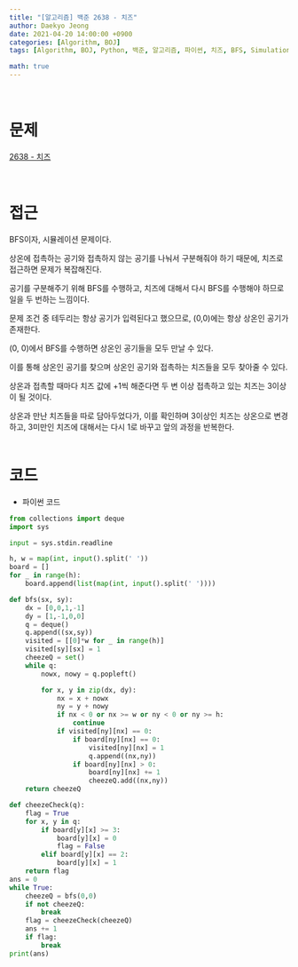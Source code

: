 ```yaml
---
title: "[알고리즘] 백준 2638 - 치즈"
author: Daekyo Jeong
date: 2021-04-20 14:00:00 +0900
categories: [Algorithm, BOJ]
tags: [Algorithm, BOJ, Python, 백준, 알고리즘, 파이썬, 치즈, BFS, Simulation]

math: true
---
```



<br/>

# **문제**

[2638 - 치즈](https://www.acmicpc.net/problem/2638)

<br/>

# **접근**

BFS이자, 시뮬레이션 문제이다.  

상온에 접촉하는 공기와 접촉하지 않는 공기를 나눠서 구분해줘야 하기 때문에, 치즈로 접근하면 문제가 복잡해진다.  

공기를 구분해주기 위해 BFS를 수행하고, 치즈에 대해서 다시 BFS를 수행해야 하므로 일을 두 번하는 느낌이다.  

문제 조건 중 테두리는 항상 공기가 입력된다고 했으므로, (0,0)에는 항상 상온인 공기가 존재한다.  

(0, 0)에서 BFS를 수행하면 상온인 공기들을 모두 만날 수 있다.  

이를 통해 상온인 공기를 찾으며 상온인 공기와 접촉하는 치즈들을 모두 찾아줄 수 있다.  

상온과 접촉할 때마다 치즈 값에 +1씩 해준다면 두 변 이상 접촉하고 있는 치즈는 3이상이 될 것이다.  

상온과 만난 치즈들을 따로 담아두었다가, 이를 확인하며 3이상인 치즈는 상온으로 변경하고, 3미만인 치즈에 대해서는 다시 1로 바꾸고 앞의 과정을 반복한다.  
<br/>

# **코드**

- 파이썬 코드   

```py
from collections import deque
import sys

input = sys.stdin.readline

h, w = map(int, input().split(' '))
board = []
for _ in range(h):
    board.append(list(map(int, input().split(' '))))

def bfs(sx, sy):
    dx = [0,0,1,-1]
    dy = [1,-1,0,0]
    q = deque()
    q.append((sx,sy))
    visited = [[0]*w for _ in range(h)]
    visited[sy][sx] = 1
    cheezeQ = set()
    while q:
        nowx, nowy = q.popleft()

        for x, y in zip(dx, dy):
            nx = x + nowx
            ny = y + nowy
            if nx < 0 or nx >= w or ny < 0 or ny >= h:
                continue
            if visited[ny][nx] == 0:
                if board[ny][nx] == 0:
                    visited[ny][nx] = 1
                    q.append((nx,ny))
                if board[ny][nx] > 0:
                    board[ny][nx] += 1
                    cheezeQ.add((nx,ny))
    return cheezeQ

def cheezeCheck(q):        
    flag = True
    for x, y in q:
        if board[y][x] >= 3:
            board[y][x] = 0
            flag = False
        elif board[y][x] == 2:
            board[y][x] = 1
    return flag
ans = 0
while True:
    cheezeQ = bfs(0,0)
    if not cheezeQ:
        break
    flag = cheezeCheck(cheezeQ)
    ans += 1
    if flag:
        break
print(ans)



```

<br/>
